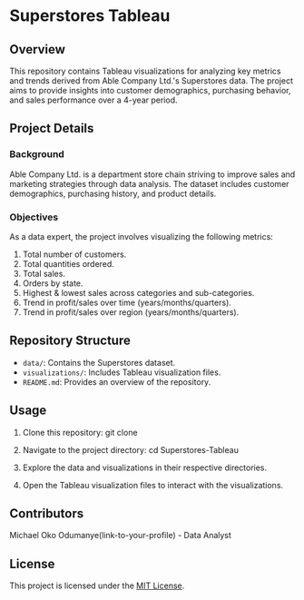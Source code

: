 # Superstores Tableau

## Overview
This repository contains Tableau visualizations for analyzing key metrics and trends derived from Able Company Ltd.'s Superstores data. The project aims to provide insights into customer demographics, purchasing behavior, and sales performance over a 4-year period.

## Project Details
### Background
Able Company Ltd. is a department store chain striving to improve sales and marketing strategies through data analysis. The dataset includes customer demographics, purchasing history, and product details.

### Objectives
As a data expert, the project involves visualizing the following metrics:

1. Total number of customers.
2. Total quantities ordered.
3. Total sales.
4. Orders by state.
5. Highest & lowest sales across categories and sub-categories.
6. Trend in profit/sales over time (years/months/quarters).
7. Trend in profit/sales over region (years/months/quarters).

## Repository Structure
- `data/`: Contains the Superstores dataset.
- `visualizations/`: Includes Tableau visualization files.
- `README.md`: Provides an overview of the repository.

## Usage
1. Clone this repository:
   git clone <repository-url>

2. Navigate to the project directory:
   cd Superstores-Tableau
   
3. Explore the data and visualizations in their respective directories.
  
4. Open the Tableau visualization files to interact with the visualizations.

## Contributors
Michael Oko Odumanye(link-to-your-profile) - Data Analyst

## License
This project is licensed under the [MIT License](LICENSE).
